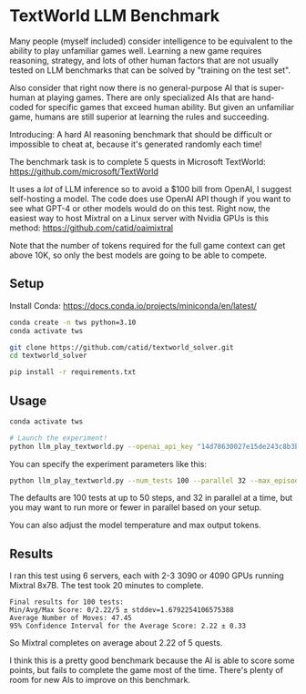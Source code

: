 # TextWorld LLM Benchmark

Many people (myself included) consider intelligence to be equivalent to the ability to play unfamiliar games well.  Learning a new game requires reasoning, strategy, and lots of other human factors that are not usually tested on LLM benchmarks that can be solved by "training on the test set".

Also consider that right now there is no general-purpose AI that is super-human at playing games.  There are only specialized AIs that are hand-coded for specific games that exceed human ability.  But given an unfamiliar game, humans are still superior at learning the rules and succeeding.

Introducing: A hard AI reasoning benchmark that should be difficult or impossible to cheat at, because it's generated randomly each time!

The benchmark task is to complete 5 quests in Microsoft TextWorld: https://github.com/microsoft/TextWorld

It uses a *lot* of LLM inference so to avoid a $100 bill from OpenAI, I suggest self-hosting a model.
The code does use OpenAI API though if you want to see what GPT-4 or other models would do on this test.
Right now, the easiest way to host Mixtral on a Linux server with Nvidia GPUs is this method: https://github.com/catid/oaimixtral

Note that the number of tokens required for the full game context can get above 10K, so only the best models are going to be able to compete.


## Setup

Install Conda: https://docs.conda.io/projects/miniconda/en/latest/

```bash
conda create -n tws python=3.10
conda activate tws

git clone https://github.com/catid/textworld_solver.git
cd textworld_solver

pip install -r requirements.txt
```


## Usage

```bash
conda activate tws

# Launch the experiment!
python llm_play_textworld.py --openai_api_key "14d78630027e15de243c8b3b489a91fa" --openai_base_url "http://devnuc.lan:5000/v1"
```

You can specify the experiment parameters like this:

```bash
python llm_play_textworld.py --num_tests 100 --parallel 32 --max_episode_steps 50 --openai_api_key "14d78630027e15de243c8b3b489a91fa" --openai_base_url "http://devnuc.lan:5000/v1"
```

The defaults are 100 tests at up to 50 steps, and 32 in parallel at a time, but you may want to run more or fewer in parallel based on your setup.

You can also adjust the model temperature and max output tokens.


## Results

I ran this test using 6 servers, each with 2-3 3090 or 4090 GPUs running Mixtral 8x7B.  The test took 20 minutes to complete.

```
Final results for 100 tests:
Min/Avg/Max Score: 0/2.22/5 ± stddev=1.6792254106575388
Average Number of Moves: 47.45
95% Confidence Interval for the Average Score: 2.22 ± 0.33
```

So Mixtral completes on average about 2.22 of 5 quests.

I think this is a pretty good benchmark because the AI is able to score some points, but fails to complete the game most of the time.  There's plenty of room for new AIs to improve on this benchmark.
